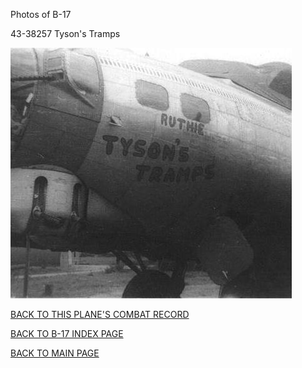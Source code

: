 
Photos of B-17






 




43-38257 Tyson's Tramps  
  

![](43-38257.jpg)  
  

[BACK TO THIS PLANE'S COMBAT RECORD](ValorToVictory/b17s/43-38257.md)  

[BACK TO B-17 INDEX PAGE](ValorToVictory/000b17s.md)  

[BACK TO MAIN PAGE](ValorToVictory/index.html)


